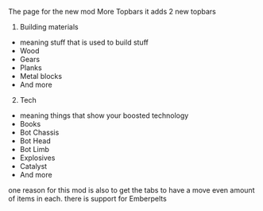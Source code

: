The page for the new mod More Topbars
it adds 2 new topbars
1. Building materials
 * meaning stuff that is used to build stuff
 * Wood
 * Gears
 * Planks
 * Metal blocks
 * And more

2. Tech
 * meaning things that show your boosted technology 
 * Books
 * Bot Chassis
 * Bot Head
 * Bot Limb
 * Explosives
 * Catalyst
 * And more
	
one reason for this mod is also to get the tabs to have a move even amount of items in each.
there is support for Emberpelts